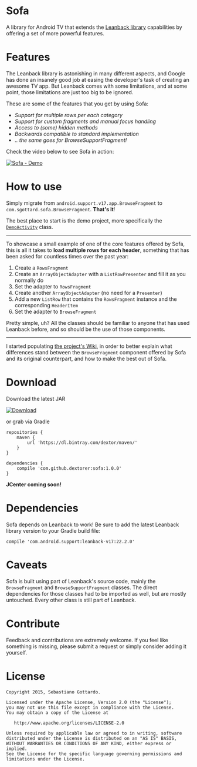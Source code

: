 Sofa
====

A library for Android TV that extends the [Leanback library](https://developer.android.com/tools/support-library/features.html#v17-leanback) capabilities by offering a set of more powerful features.

Features
========

The Leanback library is astonishing in many different aspects, and Google has done an insanely good job at easing the developer's task of creating an awesome TV app. 
But Leanback comes with some limitations, and at some point, those limitations are just too big to be ignored.

These are some of the features that you get by using Sofa:

* _Support for multiple rows per each category_
* _Support for custom fragments and manual focus handling_
* _Access to (some) hidden methods_
* _Backwards compatible to standard implementation_
* _.. the same goes for BrowseSupportFragment!_

Check the video below to see Sofa in action:

[![Sofa - Demo](http://img.youtube.com/vi/fM_2p1sWOD4/0.jpg)](https://www.youtube.com/watch?v=fM_2p1sWOD4 "Sofa - Demo")

How to use
==========

Simply migrate from `android.support.v17.app.BrowseFragment` to `com.sgottard.sofa.BrowseFragment`. **That's it**!

The best place to start is the demo project, more specifically the [`DemoActivity`](https://github.com/dextorer/Sofa/blob/master/demo/src/main/java/com/sgottard/sofademo/DemoActivity.java) class.

---

To showcase a small example of one of the core features offered by Sofa, this is all it takes to **load multiple rows for each header**, something that has been asked for countless times over the past year:

1. Create a `RowsFragment`
3. Create an `ArrayObjectAdapter` with a `ListRowPresenter` and fill it as you normally do
4. Set the adapter to `RowsFragment`
5. Create another `ArrayObjectAdapter` (no need for a `Presenter`)
6. Add a new `ListRow` that contains the `RowsFragment` instance and the corresponding `HeaderItem`
7. Set the adapter to `BrowseFragment`

Pretty simple, uh? All the classes should be familiar to anyone that has used Leanback before, and so should be the use of those components.

---

I started populating [the project's Wiki](https://github.com/dextorer/Sofa/wiki), in order to better explain what differences stand between the `BrowseFragment` component offered by Sofa and its original counterpart, and how to make the best out of Sofa.

Download
========

Download the latest JAR

[![Download](https://api.bintray.com/packages/dextor/maven/sofa/images/download.svg) ](https://bintray.com/dextor/maven/sofa/_latestVersion)

or grab via Gradle

```
repositories {
    maven {
        url 'https://dl.bintray.com/dextor/maven/'
    }
}

dependencies {
    compile 'com.github.dextorer:sofa:1.0.0'
}
```

**JCenter coming soon!**

Dependencies
============

Sofa depends on Leanback to work! Be sure to add the latest Leanback library version to your Gradle build file:

```
compile 'com.android.support:leanback-v17:22.2.0'
```

Caveats
=======

Sofa is built using part of Leanback's source code, mainly the `BrowseFragment` and `BrowseSupportFragment` classes. The direct dependencies for those classes had to be imported as well, but are mostly untouched. Every other class is still part of Leanback.

Contribute
==========

Feedback and contributions are extremely welcome. If you feel like something is missing, please submit a request or simply consider adding it yourself.

License
=======

```
Copyright 2015, Sebastiano Gottardo.

Licensed under the Apache License, Version 2.0 (the "License");
you may not use this file except in compliance with the License.
You may obtain a copy of the License at

   http://www.apache.org/licenses/LICENSE-2.0

Unless required by applicable law or agreed to in writing, software
distributed under the License is distributed on an "AS IS" BASIS,
WITHOUT WARRANTIES OR CONDITIONS OF ANY KIND, either express or implied.
See the License for the specific language governing permissions and
limitations under the License.
```
